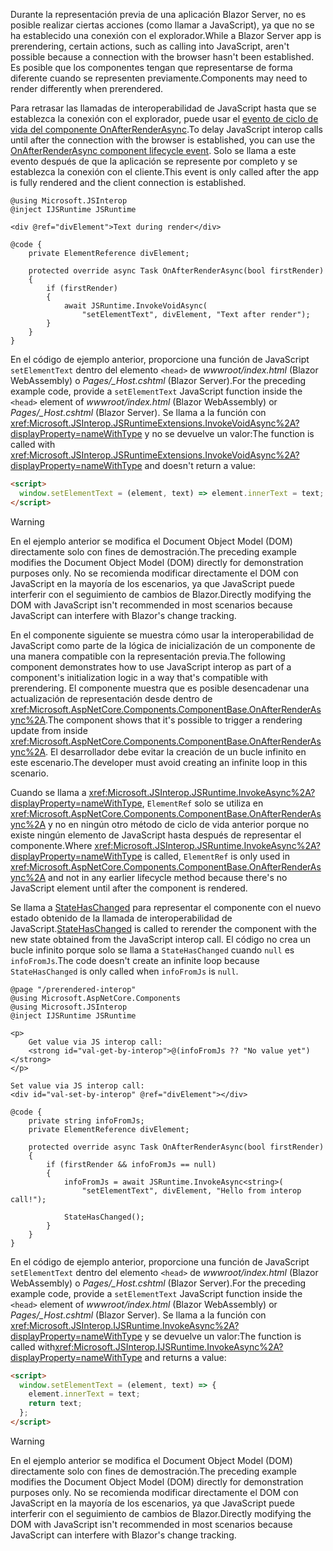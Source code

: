 ---
---
<span data-ttu-id="a9f47-101">Durante la representación previa de una aplicación Blazor Server, no es posible realizar ciertas acciones (como llamar a JavaScript), ya que no se ha establecido una conexión con el explorador.</span><span class="sxs-lookup"><span data-stu-id="a9f47-101">While a Blazor Server app is prerendering, certain actions, such as calling into JavaScript, aren't possible because a connection with the browser hasn't been established.</span></span> <span data-ttu-id="a9f47-102">Es posible que los componentes tengan que representarse de forma diferente cuando se representen previamente.</span><span class="sxs-lookup"><span data-stu-id="a9f47-102">Components may need to render differently when prerendered.</span></span>

<span data-ttu-id="a9f47-103">Para retrasar las llamadas de interoperabilidad de JavaScript hasta que se establezca la conexión con el explorador, puede usar el [evento de ciclo de vida del componente OnAfterRenderAsync](xref:blazor/lifecycle#after-component-render).</span><span class="sxs-lookup"><span data-stu-id="a9f47-103">To delay JavaScript interop calls until after the connection with the browser is established, you can use the [OnAfterRenderAsync component lifecycle event](xref:blazor/lifecycle#after-component-render).</span></span> <span data-ttu-id="a9f47-104">Solo se llama a este evento después de que la aplicación se represente por completo y se establezca la conexión con el cliente.</span><span class="sxs-lookup"><span data-stu-id="a9f47-104">This event is only called after the app is fully rendered and the client connection is established.</span></span>

```cshtml
@using Microsoft.JSInterop
@inject IJSRuntime JSRuntime

<div @ref="divElement">Text during render</div>

@code {
    private ElementReference divElement;

    protected override async Task OnAfterRenderAsync(bool firstRender)
    {
        if (firstRender)
        {
            await JSRuntime.InvokeVoidAsync(
                "setElementText", divElement, "Text after render");
        }
    }
}
```

<span data-ttu-id="a9f47-105">En el código de ejemplo anterior, proporcione una función de JavaScript `setElementText` dentro del elemento `<head>` de *wwwroot/index.html* (Blazor WebAssembly) o *Pages/_Host.cshtml* (Blazor Server).</span><span class="sxs-lookup"><span data-stu-id="a9f47-105">For the preceding example code, provide a `setElementText` JavaScript function inside the `<head>` element of *wwwroot/index.html* (Blazor WebAssembly) or *Pages/_Host.cshtml* (Blazor Server).</span></span> <span data-ttu-id="a9f47-106">Se llama a la función con <xref:Microsoft.JSInterop.JSRuntimeExtensions.InvokeVoidAsync%2A?displayProperty=nameWithType> y no se devuelve un valor:</span><span class="sxs-lookup"><span data-stu-id="a9f47-106">The function is called with <xref:Microsoft.JSInterop.JSRuntimeExtensions.InvokeVoidAsync%2A?displayProperty=nameWithType> and doesn't return a value:</span></span>

```html
<script>
  window.setElementText = (element, text) => element.innerText = text;
</script>
```

> [!WARNING]
> <span data-ttu-id="a9f47-107">En el ejemplo anterior se modifica el Document Object Model (DOM) directamente solo con fines de demostración.</span><span class="sxs-lookup"><span data-stu-id="a9f47-107">The preceding example modifies the Document Object Model (DOM) directly for demonstration purposes only.</span></span> <span data-ttu-id="a9f47-108">No se recomienda modificar directamente el DOM con JavaScript en la mayoría de los escenarios, ya que JavaScript puede interferir con el seguimiento de cambios de Blazor.</span><span class="sxs-lookup"><span data-stu-id="a9f47-108">Directly modifying the DOM with JavaScript isn't recommended in most scenarios because JavaScript can interfere with Blazor's change tracking.</span></span>

<span data-ttu-id="a9f47-109">En el componente siguiente se muestra cómo usar la interoperabilidad de JavaScript como parte de la lógica de inicialización de un componente de una manera compatible con la representación previa.</span><span class="sxs-lookup"><span data-stu-id="a9f47-109">The following component demonstrates how to use JavaScript interop as part of a component's initialization logic in a way that's compatible with prerendering.</span></span> <span data-ttu-id="a9f47-110">El componente muestra que es posible desencadenar una actualización de representación desde dentro de <xref:Microsoft.AspNetCore.Components.ComponentBase.OnAfterRenderAsync%2A>.</span><span class="sxs-lookup"><span data-stu-id="a9f47-110">The component shows that it's possible to trigger a rendering update from inside <xref:Microsoft.AspNetCore.Components.ComponentBase.OnAfterRenderAsync%2A>.</span></span> <span data-ttu-id="a9f47-111">El desarrollador debe evitar la creación de un bucle infinito en este escenario.</span><span class="sxs-lookup"><span data-stu-id="a9f47-111">The developer must avoid creating an infinite loop in this scenario.</span></span>

<span data-ttu-id="a9f47-112">Cuando se llama a <xref:Microsoft.JSInterop.JSRuntime.InvokeAsync%2A?displayProperty=nameWithType>, `ElementRef` solo se utiliza en <xref:Microsoft.AspNetCore.Components.ComponentBase.OnAfterRenderAsync%2A> y no en ningún otro método de ciclo de vida anterior porque no existe ningún elemento de JavaScript hasta después de representar el componente.</span><span class="sxs-lookup"><span data-stu-id="a9f47-112">Where <xref:Microsoft.JSInterop.JSRuntime.InvokeAsync%2A?displayProperty=nameWithType> is called, `ElementRef` is only used in <xref:Microsoft.AspNetCore.Components.ComponentBase.OnAfterRenderAsync%2A> and not in any earlier lifecycle method because there's no JavaScript element until after the component is rendered.</span></span>

<span data-ttu-id="a9f47-113">Se llama a [StateHasChanged](xref:blazor/lifecycle#state-changes) para representar el componente con el nuevo estado obtenido de la llamada de interoperabilidad de JavaScript.</span><span class="sxs-lookup"><span data-stu-id="a9f47-113">[StateHasChanged](xref:blazor/lifecycle#state-changes) is called to rerender the component with the new state obtained from the JavaScript interop call.</span></span> <span data-ttu-id="a9f47-114">El código no crea un bucle infinito porque solo se llama a `StateHasChanged` cuando `null` es `infoFromJs`.</span><span class="sxs-lookup"><span data-stu-id="a9f47-114">The code doesn't create an infinite loop because `StateHasChanged` is only called when `infoFromJs` is `null`.</span></span>

```cshtml
@page "/prerendered-interop"
@using Microsoft.AspNetCore.Components
@using Microsoft.JSInterop
@inject IJSRuntime JSRuntime

<p>
    Get value via JS interop call:
    <strong id="val-get-by-interop">@(infoFromJs ?? "No value yet")</strong>
</p>

Set value via JS interop call:
<div id="val-set-by-interop" @ref="divElement"></div>

@code {
    private string infoFromJs;
    private ElementReference divElement;

    protected override async Task OnAfterRenderAsync(bool firstRender)
    {
        if (firstRender && infoFromJs == null)
        {
            infoFromJs = await JSRuntime.InvokeAsync<string>(
                "setElementText", divElement, "Hello from interop call!");

            StateHasChanged();
        }
    }
}
```

<span data-ttu-id="a9f47-115">En el código de ejemplo anterior, proporcione una función de JavaScript `setElementText` dentro del elemento `<head>` de *wwwroot/index.html* (Blazor WebAssembly) o *Pages/_Host.cshtml* (Blazor Server).</span><span class="sxs-lookup"><span data-stu-id="a9f47-115">For the preceding example code, provide a `setElementText` JavaScript function inside the `<head>` element of *wwwroot/index.html* (Blazor WebAssembly) or *Pages/_Host.cshtml* (Blazor Server).</span></span> <span data-ttu-id="a9f47-116">Se llama a la función con <xref:Microsoft.JSInterop.IJSRuntime.InvokeAsync%2A?displayProperty=nameWithType> y se devuelve un valor:</span><span class="sxs-lookup"><span data-stu-id="a9f47-116">The function is called with<xref:Microsoft.JSInterop.IJSRuntime.InvokeAsync%2A?displayProperty=nameWithType> and returns a value:</span></span>

```html
<script>
  window.setElementText = (element, text) => {
    element.innerText = text;
    return text;
  };
</script>
```

> [!WARNING]
> <span data-ttu-id="a9f47-117">En el ejemplo anterior se modifica el Document Object Model (DOM) directamente solo con fines de demostración.</span><span class="sxs-lookup"><span data-stu-id="a9f47-117">The preceding example modifies the Document Object Model (DOM) directly for demonstration purposes only.</span></span> <span data-ttu-id="a9f47-118">No se recomienda modificar directamente el DOM con JavaScript en la mayoría de los escenarios, ya que JavaScript puede interferir con el seguimiento de cambios de Blazor.</span><span class="sxs-lookup"><span data-stu-id="a9f47-118">Directly modifying the DOM with JavaScript isn't recommended in most scenarios because JavaScript can interfere with Blazor's change tracking.</span></span>
